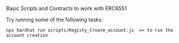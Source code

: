 Basic Scripts and Contracts to work with ERC6551

Try running some of the following tasks:

```shell
npx hardhat run scripts/Registy_Create_account.js  => to run the account creation
```
